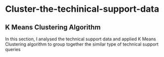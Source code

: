 # Cluster-the-techinical-support-data
## K Means Clustering Algorithm
In this section, I analysed the technical support data and applied K Means Clustering algorithm to group together the similar type of technical support queries
